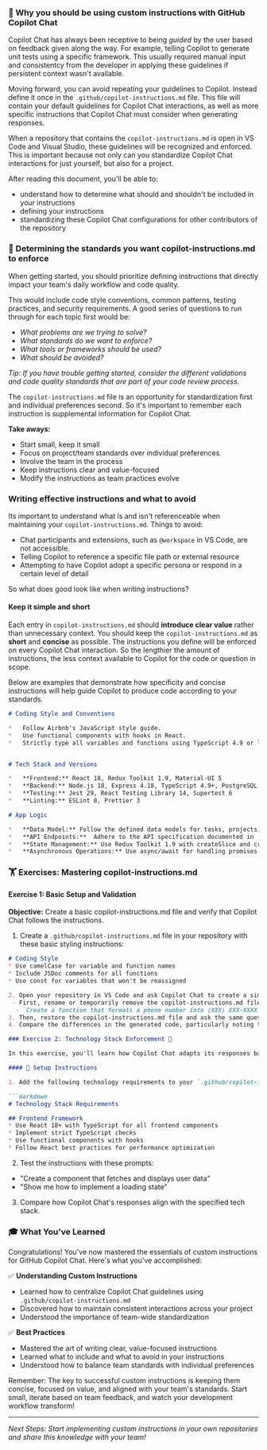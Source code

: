 
### 🤖 Why you should be using custom instructions with GitHub Copilot Chat

Copilot Chat has always been receptive to being *guided* by the user based on feedback given along the way. For example, telling Copilot to generate unit tests using a specific framework. This usually required manual input and consistentcy from the developer in applying these guidelines if persistent context wasn't available.

Moving forward, you can avoid repeating your guidelines to Copilot. Instead define it once in the `.github/copilot-instructions.md` file. This file will contain your default guidelines for Copilot Chat interactions, as well as more specific instructions that Copilot Chat must consider when generating responses. 

When a repository that contains the `copilot-instructions.md` is open in  VS Code and Visual Studio, these guidelines will be recognized and enforced. This is important because not only can you standardize Copilot Chat interactions for just yourself, but also for a project.

After reading this document, you'll be able to:
- understand how to determine what should and shouldn't be included in your instructions
- defining your instructions
- standardizing these Copilot Chat configurations for other contributors of the repository


### 🎯 Determining the standards you want copilot-instructions.md to enforce

When getting started, you should prioritize defining instructions that directly impact your team's daily workflow and code quality. 

This would include code style conventions, common patterns, testing practices, and security requirements. A good series of questions to run through for each topic first would be:

- _What problems are we trying to solve?_
- _What standards do we want to enforce?_
- _What tools or frameworks should be used?_
- _What should be avoided?_

*Tip: If you have trouble getting started, consider the different validations and code quality standards that are part of your code review process.*

The `copilot-instructions.md` file is an opportunity for standardization first and individual preferences second. So it's important to remember each instruction is supplemental information for Copilot Chat. 

**Take aways:**
- Start small, keep it small
- Focus on project/team standards over individual preferences
- Involve the team in the process
- Keep instructions clear and value-focused
- Modify the instructions as team practices evolve 


### Writing effective instructions and what to avoid

Its important to understand what is and isn't referenceable when maintaining your `copilot-instructions.md`.
Things to avoid:
- Chat participants and extensions, such as `@workspace` in VS Code, are not accessible.
- Telling Copilot to reference a specific file path or external resource
- Attempting to have Copilot adopt a specific persona or respond in a certain level of detail

So what does good look like when writing instructions?

#### Keep it simple and short
Each entry in `copilot-instructions.md` should **introduce clear value** rather than unnecessary context. You should keep the `copilot-instructions.md` as **short** and **concise** as possible. The instructions you define will be enforced on every Copilot Chat interaction. So the lengthier the amount of instructions, the less context available to Copilot for the code or question in scope.

Below are examples that demonstrate how specificity and concise instructions will help guide Copilot to produce code according to your standards.

```markdown
# Coding Style and Conventions

*   Follow Airbnb's JavaScript style guide.
*   Use functional components with hooks in React.
*   Strictly type all variables and functions using TypeScript 4.9 or later.


# Tech Stack and Versions

*   **Frontend:** React 18, Redux Toolkit 1.9, Material-UI 5
*   **Backend:** Node.js 18, Express 4.18, TypeScript 4.9+, PostgreSQL 14, Sequelize 6 (ORM)
*   **Testing:** Jest 29, React Testing Library 14, Supertest 6
*   **Linting:** ESLint 8, Prettier 3

# App Logic

*   **Data Model:** Follow the defined data models for tasks, projects, and users (refer to `schemas.ts`). Use Sequelize models and migrations for database interactions.
*   **API Endpoints:**  Adhere to the API specification documented in `api-spec.md`. Use Express Router and middleware for handling requests.
*   **State Management:** Use Redux Toolkit 1.9 with createSlice and createAsyncThunk for managing application state in the React frontend.
*   **Asynchronous Operations:** Use async/await for handling promises and asynchronous operations.

```

### 🏋️ Exercises: Mastering copilot-instructions.md

#### Exercise 1: Basic Setup and Validation
**Objective:** Create a basic copilot-instructions.md file and verify that Copilot Chat follows the instructions.

1. Create a `.github/copilot-instructions.md` file in your repository with these basic styling instructions:
```markdown
# Coding Style
* Use camelCase for variable and function names
* Include JSDoc comments for all functions
* Use const for variables that won't be reassigned

2. Open your repository in VS Code and ask Copilot Chat to create a simple utility function. Compare the responses with and without the instructions file:
 - First, rename or temporarily remove the copilot-instructions.md file and ask:
  - `Create a function that formats a phone number into (XXX) XXX-XXXX format`
3. Then, restore the copilot-instructions.md file and ask the same question
4. Compare the differences in the generated code, particularly noting the naming conventions and documentation

### Exercise 2: Technology Stack Enforcement 🔧

In this exercise, you'll learn how Copilot Chat adapts its responses based on technology stack requirements. You'll see firsthand how defining tech stack specifications influences code generation and recommendations.

#### 📝 Setup Instructions

1. Add the following technology requirements to your `.github/copilot-instructions.md`:

```markdown
# Technology Stack Requirements

## Frontend Framework
* Use React 18+ with TypeScript for all frontend components
* Implement strict TypeScript checks
* Use functional components with hooks
* Follow React best practices for performance optimization
```

2. Test the instructions with these prompts:
- "Create a component that fetches and displays user data"
- "Show me how to implement a loading state"
3. Compare how Copilot Chat's responses align with the specified tech stack.



### 🎓 What You've Learned

Congratulations! You've now mastered the essentials of custom instructions for GitHub Copilot Chat. Here's what you've accomplished:

✅ **Understanding Custom Instructions**
- Learned how to centralize Copilot Chat guidelines using `.github/copilot-instructions.md`
- Discovered how to maintain consistent interactions across your project
- Understood the importance of team-wide standardization

✅ **Best Practices**
- Mastered the art of writing clear, value-focused instructions
- Learned what to include and what to avoid in your instructions
- Understood how to balance team standards with individual preferences


Remember: The key to successful custom instructions is keeping them concise, focused on value, and aligned with your team's standards. Start small, iterate based on team feedback, and watch your development workflow transform! 

---
*Next Steps: Start implementing custom instructions in your own repositories and share this knowledge with your team!*

